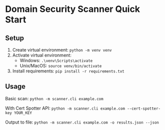 # Domain Security Scanner Quick Start

## Setup
1. Create virtual environment:
```python -m venv venv```
2. Activate virtual environment:
   - Windows: ```.\venv\Scripts\activate```
   - Unix/MacOS: ```source venv/bin/activate```
3. Install requirements:
```pip install -r requirements.txt```

## Usage
Basic scan:
```python -m scanner.cli example.com```

With Cert Spotter API:
```python -m scanner.cli example.com --cert-spotter-key YOUR_KEY```

Output to file:
```python -m scanner.cli example.com -o results.json --json```
